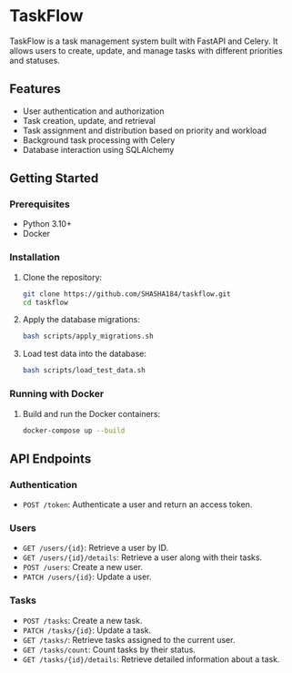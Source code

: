# TaskFlow

TaskFlow is a task management system built with FastAPI and Celery. It allows users to create, update, and manage tasks with different priorities and statuses.

## Features

- User authentication and authorization
- Task creation, update, and retrieval
- Task assignment and distribution based on priority and workload
- Background task processing with Celery
- Database interaction using SQLAlchemy

## Getting Started

### Prerequisites

- Python 3.10+
- Docker

### Installation

1. Clone the repository:
    ```sh
    git clone https://github.com/SHASHA184/taskflow.git
    cd taskflow
    ```

2. Apply the database migrations:
    ```sh
    bash scripts/apply_migrations.sh
    ```

3. Load test data into the database:
    ```sh
    bash scripts/load_test_data.sh
    ```


### Running with Docker

1. Build and run the Docker containers:
    ```sh
    docker-compose up --build
    ```

## API Endpoints

### Authentication

- `POST /token`: Authenticate a user and return an access token.

### Users

- `GET /users/{id}`: Retrieve a user by ID.
- `GET /users/{id}/details`: Retrieve a user along with their tasks.
- `POST /users`: Create a new user.
- `PATCH /users/{id}`: Update a user.

### Tasks

- `POST /tasks`: Create a new task.
- `PATCH /tasks/{id}`: Update a task.
- `GET /tasks/`: Retrieve tasks assigned to the current user.
- `GET /tasks/count`: Count tasks by their status.
- `GET /tasks/{id}/details`: Retrieve detailed information about a task.